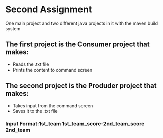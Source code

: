 # Second Assignment

One main project and two different java projects in it with the maven build system

## The first project is the Consumer project that makes:
- Reads the .txt file
- Prints the content to command screen

## The second project is the Produder project that makes:
- Takes input from the command screen 
- Saves it to the .txt file

### Input Format:1st_team 1st_team_score-2nd_team_score 2nd_team

